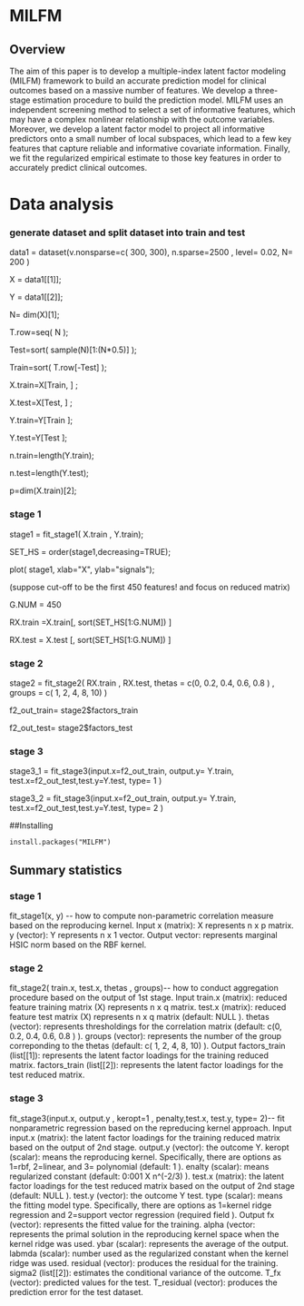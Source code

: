 # MILFM


 
## Overview  <a name="Overview"></a>
The aim of this paper is to develop a multiple-index latent factor modeling (MILFM) framework to  build an accurate prediction model   for clinical outcomes based on a massive number of features.   We develop a three-stage estimation procedure to build the prediction model. MILFM uses an independent screening method to select a set of  informative features, which may have a complex  nonlinear relationship with the outcome variables. Moreover, we develop   a  latent factor model  to project all  informative predictors onto  a small number of local subspaces, which lead to a few key features  that capture reliable and informative covariate information.  Finally, we fit the regularized empirical estimate to those key features in order to accurately  predict clinical outcomes. 


# Data analysis <a name="Dataanalysis"></a>
###  generate dataset and  split dataset into train and test
data1 = dataset(v.nonsparse=c( 300, 300),  n.sparse=2500 ,  level= 0.02, N= 200   )

X = data1[[1]];

Y = data1[[2]];

N= dim(X)[1];

T.row=seq( N );

Test=sort( sample(N)[1:(N*0.5)] );

Train=sort( T.row[-Test] );

X.train=X[Train, ]   ;

X.test=X[Test,  ] ;   

Y.train=Y[Train ];

Y.test=Y[Test ];

n.train=length(Y.train);

n.test=length(Y.test);

p=dim(X.train)[2];

###  stage 1 
stage1 =  fit_stage1( X.train , Y.train);

SET_HS =  order(stage1,decreasing=TRUE);

plot(  stage1, xlab="X", ylab="signals");

(suppose cut-off to be the first 450 features! and focus on reduced matrix)

G.NUM = 450

RX.train =X.train[, sort(SET_HS[1:G.NUM])  ]

RX.test = X.test [, sort(SET_HS[1:G.NUM])  ]


###  stage 2
stage2 =  fit_stage2( RX.train , RX.test,  thetas = c(0, 0.2, 0.4, 0.6, 0.8  ) , groups = c( 1, 2, 4, 8, 10) )

f2_out_train= stage2$factors_train

f2_out_test= stage2$factors_test

###  stage 3
stage3_1 = fit_stage3(input.x=f2_out_train, output.y= Y.train, test.x=f2_out_test,test.y=Y.test, type= 1 )

stage3_2 = fit_stage3(input.x=f2_out_train, output.y= Y.train, test.x=f2_out_test,test.y=Y.test, type= 2 )






##Installing <a name="Installing"></a>
```{r, eval=FALSE, warning=FALSE,message=FALSE}
install.packages("MILFM")
```

## Summary statistics <a name="Summarystatistics"></a>

###  stage 1 
  fit_stage1(x, y) --  how to compute non-parametric correlation measure based on the reproducing kernel. 
  Input x (matrix):  X represents n x p matrix. y (vector):  Y represents n x 1 vector.
  Output vector:  represents marginal HSIC norm based on the RBF kernel.



###  stage 2
fit_stage2( train.x, test.x,  thetas , groups)--  how to conduct aggregation procedure based on the output of 1st stage.
 Input
	 train.x (matrix):  reduced feature training matrix (X) represents  n x q matrix.
 	 test.x (matrix):  reduced feature test matrix (X) represents  n x q matrix  (default: NULL ). 
 	 thetas (vector): represents thresholdings for the correlation matrix (default:  c(0, 0.2, 0.4, 0.6, 0.8  )  ).
	 groups (vector): represents the number of the group correponding to the thetas (default:  c( 1, 2, 4, 8, 10)  ).
 Output
	factors_train (list[[1]): represents the latent factor loadings for the training reduced matrix. 
	factors_train (list[[2]): represents the latent factor loadings for the test reduced matrix.


###  stage 3
fit_stage3(input.x, output.y , keropt=1 , penalty,test.x, test.y,  type= 2)--  fit nonparametric regression based on the repreducing kernel approach.
Input
 input.x (matrix):  the latent factor loadings for the training reduced matrix based on the output of 2nd stage.
output.y (vector):  the outcome Y. 
keropt (scalar): means the reproducing kernel. Specifically, there are options as 1=rbf, 2=linear, and 3= polynomial (default: 1 ). 
enalty (scalar): means regularized constant (default: 0:001 X n^(-2/3) ). 
test.x (matrix): the latent factor loadings for the test reduced matrix based on the output of 2nd stage  (default: NULL ).
test.y (vector): the outcome Y test.
type (scalar): means the fitting model type. Specifically, there are options as 1=kernel ridge regression and  2=support vector regression (required field ). 
Output
	fx (vector): represents the fitted value for the training. 
	alpha (vector: represents the primal solution in the reproducing kernel space when the kernel ridge was used.
	ybar (scalar): represents the average of the output. 
	labmda (scalar): number used as the regularized constant when the kernel ridge was used.
	residual (vector): produces the residual for the training.
	sigma2 (list[[2]): estimates the conditional variance of the outcome.
	T_fx (vector): predicted values for the test. 
	T_residual (vector): produces the prediction error for the test dataset.












